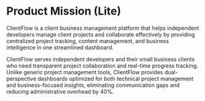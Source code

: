 # Product Mission (Lite)

ClientFlow is a client business management platform that helps independent developers manage client projects and collaborate effectively by providing centralized project tracking, content management, and business intelligence in one streamlined dashboard.

ClientFlow serves independent developers and their small business clients who need transparent project collaboration and real-time progress tracking. Unlike generic project management tools, ClientFlow provides dual-perspective dashboards optimized for both technical project management and business-focused insights, eliminating communication gaps and reducing administrative overhead by 40%.
